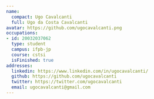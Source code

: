 ```yaml
---
name:
  compact: Ugo Cavalcanti
  full: Ugo da Costa Cavalcanti
avatar: https://github.com/ugocavalcanti.png
occupations:
- id: 20032037062
  type: student
  campus: ifpb-jp
  course: cstsi
  isFinished: true
addresses:
  linkedin: https://www.linkedin.com/in/ugocavalcanti/
  github: https://github.com/ugocavalcanti
  twitter: https://twitter.com/ugocavalcanti
  email: ugocavalcanti@gmail.com
---
```

